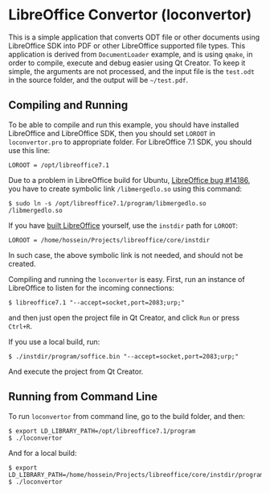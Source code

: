 # LibreOffice Convertor (loconvertor)

This is a simple application that converts ODT file or other documents using
LibreOffice SDK into PDF or other LibreOffice supported file types. This
application is derived from `DocumentLoader` example, and is using `qmake`, in
order to compile, execute and debug easier using Qt Creator. To keep it simple,
the arguments are not processed, and the input file is the `test.odt` in the
source folder, and the output will be `~/test.pdf`.

## Compiling and Running

To be able to compile and run this example, you should have installed
LibreOffice and LibreOffice SDK, then you should set `LOROOT` in
`loconvertor.pro` to appropriate folder. For LibreOffice 7.1 SDK, you should
use this line:

    LOROOT = /opt/libreoffice7.1

Due to a problem in LibreOffice build for Ubuntu, 
[LibreOffice bug #14186](
https://bugs.documentfoundation.org/show_bug.cgi?id=141896), you have to create
symbolic link `/libmergedlo.so` using this command:

    $ sudo ln -s /opt/libreoffice7.1/program/libmergedlo.so /libmergedlo.so

If you have [built LibreOffice](
https://wiki.documentfoundation.org/Development/BuildingOnLinux) yourself, use
the `instdir` path for `LOROOT`:

    LOROOT = /home/hossein/Projects/libreoffice/core/instdir

In such case, the above symbolic link is not needed, and should not be created.

Compiling and running the `loconvertor` is easy. First, run an instance of
LibreOffice to listen for the incoming connections:

    $ libreoffice7.1 "--accept=socket,port=2083;urp;"
    
and then just open the project file in Qt Creator, and click `Run` or press
`Ctrl+R`.

If you use a local build, run:

    $ ./instdir/program/soffice.bin "--accept=socket,port=2083;urp;"
    
And execute the project from Qt Creator.

## Running from Command Line

To run `loconvertor` from command line, go to the build folder, and then:

    $ export LD_LIBRARY_PATH=/opt/libreoffice7.1/program
    $ ./loconvertor

And for a local build:

    $ export LD_LIBRARY_PATH=/home/hossein/Projects/libreoffice/core/instdir/program
    $ ./loconvertor
